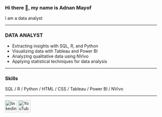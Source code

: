 ### Hi there 👋, my name is Adnan Mayof
I am a data analyst

---

### DATA ANALYST

- Extracting insights with SQL, R, and Python
- Visualizing data with Tableau and Power BI
- Analyzing qualitative data using NVivo
- Applying statistical techniques for data analysis

---

### Skills

SQL / R / Python / HTML / CSS / Tableau / Power BI / NVivo


---


[<img src='https://cdn.jsdelivr.net/npm/simple-icons@3.0.1/icons/linkedin.svg' alt='linkedin' height='40'>](https://www.linkedin.com/in/https://www.linkedin.com/in/adnanmayof//) 
[<img src='https://cdn.jsdelivr.net/npm/simple-icons@3.0.1/icons/youtube.svg' alt='YouTube' height='40'>](https://www.youtube.com/channel/https://www.youtube.com/channel/UCNFVwcGoc8WQmPGs287geNw)  



 



